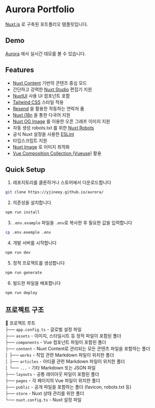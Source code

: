 # Aurora Portfolio

[Nuxt.js](https://nuxtjs.org/) 로 구축된 포트폴리오 템플릿입니다.


## Demo

[Aurora](https://yjineey.github.io/aurora/) 에서 실시간 데모를 볼 수 있습니다.

## Features

-  [Nuxt Content](https://content.nuxt.com/) 기반의 콘텐츠 중심 모드
- 간단하고 강력한 [Nuxt Studio](https://nuxt.studio/)  편집기 지원
- [NuxtUI](https://ui.nuxt.com/) 사용 UI 컴포넌트 포함
- [Tailwind CSS](https://tailwindcss.com/) 스타일 적용
- [Resend](https://resend.com/) 을 활용한 작동하는 연락처 폼
- [Nuxt i18n](https://i18n.nuxtjs.org/) 을 통한 다국어 지원
-  [Nuxt OG Image](https://nuxtseo.com/og-image/getting-started/installation) 를 이용한 오픈 그래프 이미지 지원
- 자동 생성 robots.txt 를 위한  [Nuxt Robots](https://sitemap.nuxt.com/) 
-  공식 Nuxt 설정을 사용한 [ESLint](https://eslint.org/)
- 타입스크립트 지원
- [Nuxt Image](https://image.nuxt.com/) 로 이미지 최적화
- [Vue Composition Collection (Vueuse)](https://vueuse.org/) 활용


## Quick Setup

1. 레포지토리를 클론하거나 스토어에서 다운로드합니다
```bash
git clone https://yjineey.github.io/aurora/
```

2. 의존성을 설치합니다
```bash
npm run install
```

3. `.env.example`  파일을  `.env`로 복사한 후 필요한 값을 입력합니다

```bash
cp .env.exemple .env
```

4. 개발 서버를 시작합니다
```bash
npm run dev
```

5. 정적 프로젝트를 생성합니다
```bash
npm run generate
```

6. 빌드한 파일을 배포합니다
```bash
npm run deploy
```


## 프로젝트 구조

📂 프로젝트 루트  
├── `app.config.ts` - 글로벌 설정 파일  
├── `assets` - 이미지, 스타일시트 등 정적 파일이 포함된 폴더  
├── `components` - Vue 컴포넌트 파일이 포함된 폴더  
├── `content` - Nuxt Content로 관리되는 모든 콘텐츠 파일을 포함하는 폴더  
│   ├── `works` - 작업 관련 Markdown 파일이 위치한 폴더  
│   ├── `articles` - 아티클 관련 Markdown 파일이 위치한 폴더  
│   └── `...` - 기타 Markdown 또는 JSON 파일  
├── `layouts` - 공통 레이아웃 파일이 포함된 폴더  
├── `pages` - 각 페이지의 Vue 파일이 위치한 폴더  
├── `public` - 공개 파일을 포함하는 폴더 (favicon, robots.txt 등)  
├── `store` - Nuxt 상태 관리를 위한 폴더  
└── `nuxt.config.ts` - Nuxt 설정 파일  




</details>





